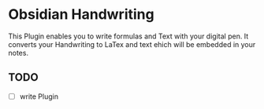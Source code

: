 # Obsidian Handwriting
This Plugin enables you to write formulas and Text with your digital pen.
It converts your Handwriting to LaTex and text ehich will be embedded in your notes.

## TODO
- [ ] write Plugin